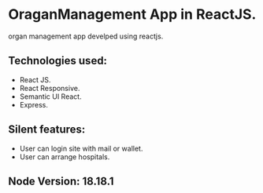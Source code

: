 # OraganManagement App in ReactJS.

organ management app develped using reactjs.

## Technologies used:

* React JS.
* React Responsive.
* Semantic UI React.
* Express.

## Silent features:

* User can login site with mail or wallet.
* User can arrange hospitals.

## Node Version: 18.18.1